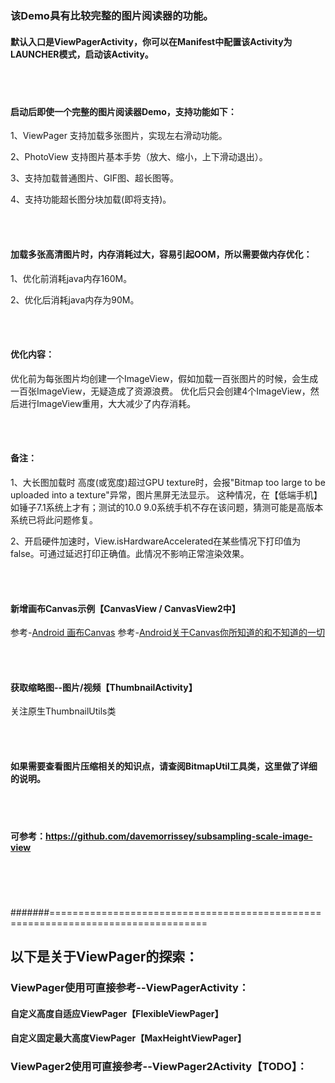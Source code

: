 ### 该Demo具有比较完整的图片阅读器的功能。

#### 默认入口是ViewPagerActivity，你可以在Manifest中配置该Activity为LAUNCHER模式，启动该Activity。


<br></br>
#### 启动后即使一个完整的图片阅读器Demo，支持功能如下：
          
1、ViewPager 支持加载多张图片，实现左右滑动功能。
          
2、PhotoView 支持图片基本手势（放大、缩小，上下滑动退出）。
          
3、支持加载普通图片、GIF图、超长图等。
          
4、支持功能超长图分块加载(即将支持)。


<br></br>
#### 加载多张高清图片时，内存消耗过大，容易引起OOM，所以需要做内存优化：

1、优化前消耗java内存160M。

2、优化后消耗java内存为90M。

<br></br>
#### 优化内容：
优化前为每张图片均创建一个ImageView，假如加载一百张图片的时候，会生成一百张ImageView，无疑造成了资源浪费。
优化后只会创建4个ImageView，然后进行ImageView重用，大大减少了内存消耗。

<br></br>
#### 备注：
1、大长图加载时 高度(或宽度)超过GPU texture时，会报"Bitmap too large to be uploaded into a texture"异常，图片黑屏无法显示。
   这种情况，在【低端手机】如锤子7.1系统上才有；测试的10.0 9.0系统手机不存在该问题，猜测可能是高版本系统已将此问题修复。
   
2、开启硬件加速时，View.isHardwareAccelerated在某些情况下打印值为false。可通过延迟打印正确值。此情况不影响正常渲染效果。

<br></br>
#### 新增画布Canvas示例【CanvasView / CanvasView2中】
参考-[Android 画布Canvas](http://wuxiaolong.me/2016/08/27/Canvas/)
参考-[Android关于Canvas你所知道的和不知道的一切](https://juejin.cn/post/6844903705930629128)

<br></br>
#### 获取缩略图--图片/视频【ThumbnailActivity】
关注原生ThumbnailUtils类

<br></br>
#### 如果需要查看图片压缩相关的知识点，请查阅BitmapUtil工具类，这里做了详细的说明。

<br></br>
#### 可参考：https://github.com/davemorrissey/subsampling-scale-image-view

<br></br>
<br></br>
#######=================================================================================
## 以下是关于ViewPager的探索：
### ViewPager使用可直接参考--ViewPagerActivity：
#### 自定义高度自适应ViewPager【FlexibleViewPager】
#### 自定义固定最大高度ViewPager【MaxHeightViewPager】

### ViewPager2使用可直接参考--ViewPager2Activity【TODO】：
